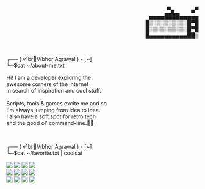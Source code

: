 <div align="right">
    <p>
        <span>&nbsp;&nbsp;&nbsp;&nbsp;&nbsp;&nbsp;&nbsp;&nbsp;▀▄&nbsp;&nbsp;&nbsp;&nbsp;&nbsp;&nbsp;&nbsp;&nbsp;&nbsp;&nbsp;&nbsp;▄▀</span><br/>
        &nbsp;<span>▄▄▄▄████▄▄▄▄▄</span><br/>
        <span>█▒░▒░▒░▒░▒░█▀█</span><br/>
        <span>█░▒░▒░▒▒░▒░█▀█</span><br/>
        <span>█▄▄▄▄▄▄▄▄▄▄██▒</span><br/>
    </p>
</div><br/>

<div align="left">
    <p>
        <span>┌── ( v1br🔸Vibhor Agrawal ) - [~]</span><br/>
        <span>└─💲cat ~/about-me.txt</span><br/>
    </p>
    <p>
        <span>Hi! I am a developer exploring the</span><br/>
        <span>awesome corners of the internet</span><br/>
        <span>in search of inspiration and cool stuff.</span><br/>
        <span></span><br/>
        <span>Scripts, tools & games excite me and so </span><br/>
        <span>I'm always jumping from idea to idea.</span><br/>
        <span>I also have a soft spot for retro tech</span><br/>
        <span>and the good ol' command-line.✌🏼</span><br/>
    </p><br />
    <p>
        <span>┌── ( v1br🔸Vibhor Agrawal ) - [~]</span><br/>
        <span>└─💲cat ~/favorite.txt | coolcat</span><br/>
    </p>
    <p>
        <span>
            <img src="https://img.shields.io/badge/c++-292929?logo=cplusplus&logoColor=8e4ae0">
            <img src="https://img.shields.io/badge/python-292929?logo=python">
            <img src="https://img.shields.io/badge/typescript-292929?logo=typescript">
            <img src="https://img.shields.io/badge/javascript-292929?logo=javascript">
        </span><br/>
        <span>
            <img src="https://img.shields.io/badge/node-292929?logo=nodedotjs">
            <img src="https://img.shields.io/badge/react-292929?logo=react">
            <img src="https://img.shields.io/badge/tailwind-292929?logo=tailwindcss">
            <img src="https://img.shields.io/badge/express-292929?logo=express">
        </span><br/>
        <span>
            <img src="https://img.shields.io/badge/postgresql-292929?logo=postgresql">
            <img src="https://img.shields.io/badge/bash-292929?logo=gnubash">
            <img src="https://img.shields.io/badge/bun-292929?logo=bun">
            <img src="https://img.shields.io/badge/git-292929?logo=git">
        </span><br/>
    </p><br />
</div>